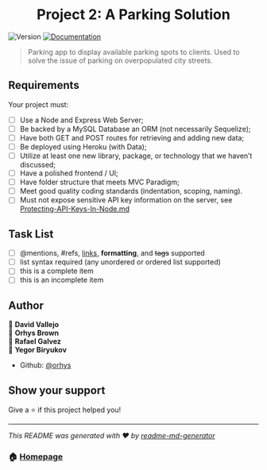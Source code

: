 <h1 align="center">Project 2: A Parking Solution</h1>
<p>
  <img alt="Version" src="https://img.shields.io/badge/version-1.0-blue.svg?cacheSeconds=2592000" />
  <a href="orhys.git/project-2" target="_blank">
    <img alt="Documentation" src="https://img.shields.io/badge/documentation-yes-brightgreen.svg" />
  </a>
</p>

> Parking app to display available parking spots to clients. Used to solve the issue of parking on overpopulated city streets.

## Requirements

Your project must:

- [ ] Use a Node and Express Web Server;
- [ ] Be backed by a MySQL Database an ORM (not necessarily Sequelize);
- [ ] Have both GET and POST routes for retrieving and adding new data;
- [ ] Be deployed using Heroku (with Data);
- [ ] Utilize at least one new library, package, or technology that we haven’t discussed;
- [ ] Have a polished frontend / UI;
- [ ] Have folder structure that meets MVC Paradigm;
- [ ] Meet good quality coding standards (indentation, scoping, naming).
- [ ] Must not expose sensitive API key information on the server, see [Protecting-API-Keys-In-Node.md](../../../10-nodejs/03-Supplemental/Protecting-API-Keys-In-Node.md)

## Task List

- [ ] @mentions, #refs, [links](), **formatting**, and <del>tags</del> supported
- [ ] list syntax required (any unordered or ordered list supported)
- [ ] this is a complete item
- [ ] this is an incomplete item

## Author

👤 **David Vallejo**<br/>
👤 **Orhys Brown**<br/>
👤 **Rafael Galvez**<br/>
👤 **Yegor Biryukov**

* Github: [@orhys](https://github.com/orhys)

## Show your support

Give a ⭐️ if this project helped you!

***
_This README was generated with ❤️ by [readme-md-generator](https://github.com/kefranabg/readme-md-generator)_

### 🏠 [Homepage](orhys.git/project-2)
